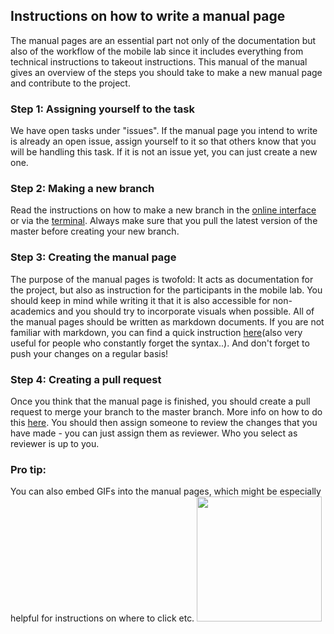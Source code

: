 ## Instructions on how to write a manual page
The manual pages are an essential part not only of the documentation but also of the workflow of the mobile lab since it includes everything from technical instructions to takeout instructions. This manual of the manual gives an overview of the steps you should take to make a new manual page and contribute to the project. 

### Step 1: Assigning yourself to the task
We have open tasks under "issues". If the manual page you intend to write is already an open issue, assign yourself to it so that others know that you will be handling this task. If it is not an issue yet, you can just create a new one. 
### Step 2: Making a new branch 
Read the instructions on how to make a new branch in the [online interface](https://help.github.com/en/github/collaborating-with-issues-and-pull-requests/creating-and-deleting-branches-within-your-repository) or via the [terminal](https://github.com/Kunena/Kunena-Forum/wiki/Create-a-new-branch-with-git-and-manage-branches). Always make sure that you pull the latest version of the master before creating your new branch. 
### Step 3: Creating the manual page
The purpose of the manual pages is twofold: It acts as documentation for the project, but also as instruction for the participants in the mobile lab. You should keep in mind while writing it that it is also accessible for non-academics and you should try to incorporate visuals when possible. All of the manual pages should be written as markdown documents. If you are not familiar with markdown, you can find a quick instruction [here](https://guides.github.com/features/mastering-markdown/)(also very useful for people who constantly forget the syntax..). And don't forget to push your changes on a regular basis!
### Step 4: Creating a pull request
Once you think that the manual page is finished, you should create a pull request to merge your branch to the master branch. 
More info on how to do this [here](https://help.github.com/en/github/collaborating-with-issues-and-pull-requests/creating-a-pull-request). You should then assign someone to review the changes that you have made - you can just assign them as reviewer. Who you select as reviewer is up to you. 

### Pro tip: 
You can also embed GIFs into the manual pages, which might be especially helpful for instructions on where to click etc. 
<img src="https://tenor.com/view/wisdom-wisdomous-intelligent-smart-gif-14536675.gif" width="200">
